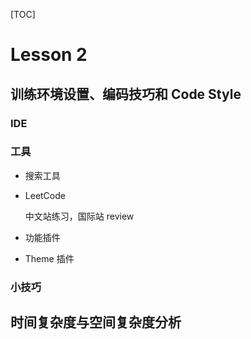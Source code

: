 [TOC]

# Lesson 2

  

## 训练环境设置、编码技巧和 Code Style

### IDE



### 工具

- 搜索工具

- LeetCode

  中文站练习，国际站 review

- 功能插件

- Theme 插件



### 小技巧



## 时间复杂度与空间复杂度分析
